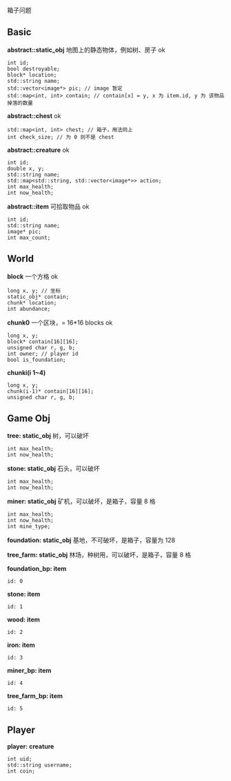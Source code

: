 箱子问题

## Basic

**abstract::static_obj** 地图上的静态物体，例如树、房子 ok

```
int id;
bool destroyable;
block* location;
std::string name;
std::vector<image*> pic; // image 暂定
std::map<int, int> contain; // contain[x] = y, x 为 item.id, y 为 该物品掉落的数量
```

**abstract::chest** ok

```
std::map<int, int> chest; // 箱子，用法同上
int check_size; // 为 0 则不是 chest
```

**abstract::creature** ok

```
int id;
double x, y;
std::string name;
std::map<std::string, std::vector<image*>> action;
int max_health;
int now_health;
```

**abstract::item** 可拾取物品 ok

```
int id;
std::string name;
image* pic;
int max_count;
```

## World

**block** 一个方格 ok

```
long x, y; // 坐标
static_obj* contain;
chunk* location;
int abundance;
```

**chunk0** 一个区块，= 16*16 blocks ok

```
long x, y;
block* contain[16][16];
unsigned char r, g, b;
int owner; // player id
bool is_foundation;
```

**chunki(i 1~4)**

```
long x, y;
chunk(i-1)* contain[16][16];
unsigned char r, g, b;
```

## Game Obj

**tree: static_obj** 树，可以破坏

```
int max_health;
int now_health;
```

**stone: static_obj** 石头，可以破坏

```
int max_health;
int now_health;
```

**miner: static_obj** 矿机，可以破坏，是箱子，容量 8 格

```
int max_health;
int now_health;
int mine_type;
```

**foundation: static_obj** 基地，不可破坏，是箱子，容量为 128

**tree_farm: static_obj** 林场，种树用，可以破坏，是箱子，容量 8 格

**foundation_bp: item**

```
id: 0
```

**stone: item**

```
id: 1
```

**wood: item**

```
id: 2
```

**iron: item**

```
id: 3
```

**miner_bp: item**

```
id: 4
```

**tree_farm_bp: item**

```
id: 5
```

## Player

**player: creature**

```
int uid;
std::string username;
int coin;
```
